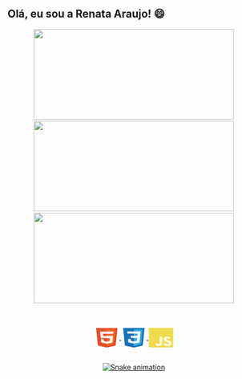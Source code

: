 ## Olá, eu sou a Renata Araujo! 😄

<div align="center">
  <a href="https://github.com/renata-araujo-dev">
  <img height="180em" width="400em" src="https://github-readme-stats.vercel.app/api?username=renata-araujo-dev&show_icons=true&theme=midnight-purple&include_all_commits=true&count_private=true"/>
  <img height="180em" width="400em" src="https://github-readme-streak-stats.herokuapp.com/?user=renata-araujo-dev&theme=midnight-purple&hide_border=false"/>
  <img height="180em" width="400em" src="https://github-readme-stats.vercel.app/api/top-langs/?username=renata-araujo-dev&layout=compact&langs_count=7&theme=midnight-purple"/>
</div>
  
 ##

<div align="center" style="display: inline_block"><br>
  <img align="center" alt="Renata-HTML" height="40" width="50" src="https://raw.githubusercontent.com/devicons/devicon/master/icons/html5/html5-original.svg">
  <img align="center" alt="Renata-CSS" height="40" width="50" src="https://raw.githubusercontent.com/devicons/devicon/master/icons/css3/css3-original.svg">
  <img align="center" alt="Renata-Js" height="40" width="50" src="https://raw.githubusercontent.com/devicons/devicon/master/icons/javascript/javascript-plain.svg">
</div>

##

<div align="center">
  
  ![Snake animation](https://github.com/renata-araujo-dev/renata-araujo-dev/blob/output/github-contribution-grid-snake.svg)
  
</div>
